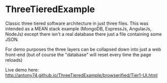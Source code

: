 # ThreeTieredExample

Classic three tiered software architecture in just three files.  This was intended as a MEAN stack example (MongoDB, ExpressJs, AngularJs, NodeJs) except there isn't a real database there just a file containing some JSON.

For demo purposes the three layers can be collapsed down into just a web front-end (but of course the "database" will reset every time the page reloads)

Live demo here: http://antony74.github.io/ThreeTieredExample/browserified/Tier1-UI.html

